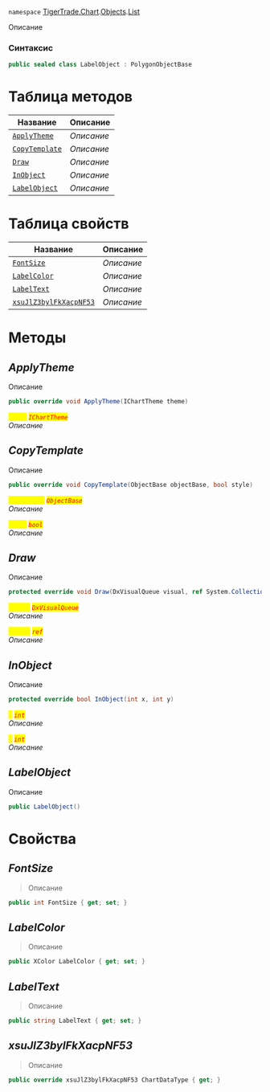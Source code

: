
`namespace` [TigerTrade.Chart](../../../TigerTrade.Chart.md).[Objects](../../../TigerTrade.Chart/Objects.md).[List](../../../TigerTrade.Chart/Objects/List.md)


Описание

### Синтаксис
```csharp
public sealed class LabelObject : PolygonObjectBase
```


# Таблица методов
| Название | Описание |
| --- | --- |
| [`ApplyTheme`](./LabelObject.cs/Методы/ApplyTheme.md) | *Описание* |
| [`CopyTemplate`](./LabelObject.cs/Методы/CopyTemplate.md) | *Описание* |
| [`Draw`](./LabelObject.cs/Методы/Draw.md) | *Описание* |
| [`InObject`](./LabelObject.cs/Методы/InObject.md) | *Описание* |
| [`LabelObject`](./LabelObject.cs/Методы/LabelObject.md) | *Описание* |

# Таблица свойств
| Название | Описание |
| --- | --- |
| [`FontSize`](./LabelObject.cs/Свойства/FontSize.md) | *Описание* |
| [`LabelColor`](./LabelObject.cs/Свойства/LabelColor.md) | *Описание* |
| [`LabelText`](./LabelObject.cs/Свойства/LabelText.md) | *Описание* |
| [`xsuJlZ3bylFkXacpNF53`](./LabelObject.cs/Свойства/xsuJlZ3bylFkXacpNF53.md) | *Описание* |





# Методы

## *ApplyTheme*
Описание

```csharp
public override void ApplyTheme(IChartTheme theme)
```

<mark style="color:yellow;">`theme`</mark> <mark style="color:red;">*`IChartTheme`*</mark>  
 *Описание*  



## *CopyTemplate*
Описание

```csharp
public override void CopyTemplate(ObjectBase objectBase, bool style)
```
<mark style="color:yellow;">`objectBase`</mark> <mark style="color:red;">*`ObjectBase`*</mark>  
 *Описание*  

<mark style="color:yellow;">`style`</mark> <mark style="color:red;">*`bool`*</mark>  
 *Описание*  



## *Draw*
Описание

```csharp
protected override void Draw(DxVisualQueue visual, ref System.Collections.Generic.List<ObjectLabelInfo> labels)
```
<mark style="color:yellow;">`visual`</mark> <mark style="color:red;">*`DxVisualQueue`*</mark>  
 *Описание*  

<mark style="color:yellow;">`System`</mark> <mark style="color:red;">*`ref`*</mark>  
 *Описание*  



## *InObject*
Описание

```csharp
protected override bool InObject(int x, int y)
```
<mark style="color:yellow;">`x`</mark> <mark style="color:red;">*`int`*</mark>  
 *Описание*  

<mark style="color:yellow;">`y`</mark> <mark style="color:red;">*`int`*</mark>  
 *Описание*  



## *LabelObject*
Описание

```csharp
public LabelObject()
```

# Свойства

## *FontSize*
> Описание

```csharp
public int FontSize { get; set; }
```

## *LabelColor*
> Описание

```csharp
public XColor LabelColor { get; set; }
```

## *LabelText*
> Описание

```csharp
public string LabelText { get; set; }
```

## *xsuJlZ3bylFkXacpNF53*
> Описание

```csharp
public override xsuJlZ3bylFkXacpNF53 ChartDataType { get; }
```

